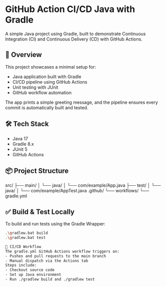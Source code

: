 # GitHub Action CI/CD Java with Gradle

A simple Java project using Gradle, built to demonstrate Continuous Integration (CI) and Continuous Delivery (CD) with GitHub Actions.

## 🚀 Overview

This project showcases a minimal setup for:
- Java application built with Gradle
- CI/CD pipeline using GitHub Actions
- Unit testing with JUnit
- GitHub workflow automation

The app prints a simple greeting message, and the pipeline ensures every commit is automatically built and tested.

## 🛠 Tech Stack

- Java 17
- Gradle 8.x
- JUnit 5
- GitHub Actions

## 📦 Project Structure
src/ ├── main/ │   └── java/ │       └── com/example/App.java ├── test/ │   └── java/ │       └── com/example/AppTest.java .github/ └── workflows/ └── gradle.yml


## ✅ Build & Test Locally

To build and run tests using the Gradle Wrapper:

```bash
.\gradlew.bat build
.\gradlew.bat test

🤖 CI/CD Workflow
The gradle.yml GitHub Actions workflow triggers on:
- Pushes and pull requests to the main branch
- Manual dispatch via the Actions tab
Steps include:
- Checkout source code
- Set up Java environment
- Run ./gradlew build and ./gradlew test
